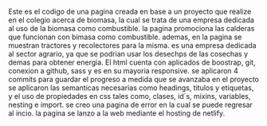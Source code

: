 Este es el codigo de una pagina creada en base a un proyecto que realize en el colegio acerca de biomasa, la cual se trata de una empresa dedicada al uso de la biomasa como combustible. 
la pagina promociona las calderas que funcionan con bimasa como combustible. ademas, en la pagina se muestran tractores y recolectores para la misma.
es una empresa dedicada al sector agrario, ya que se podrian usar los desechps de las cosechas y demas para obtener energia.
El html cuenta con aplicados de boostrap, git, conexion a github, sass y es en su mayoria responsive. 
se aplicaron 4 commits para guardar el progreso a medida que se avanzaba en el proyecto
se aplicaron las semanticas necesarias como headings, titulos y etiquetas, y el uso de propiedades en css tales como, clases, id´s, mixins, variables, nesting e import.
se creo una pagina de error en la cual se puede regresar al incio.
la pagina se lanzo a la web mediante el hosting de netlify.

